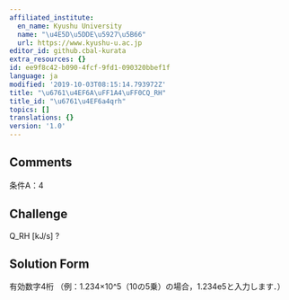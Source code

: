 ```yaml
---
affiliated_institute:
  en_name: Kyushu University
  name: "\u4E5D\u5DDE\u5927\u5B66"
  url: https://www.kyushu-u.ac.jp
editor_id: github.cbal-kurata
extra_resources: {}
id: ee9f8c42-b090-4fcf-9fd1-090320bbef1f
language: ja
modified: '2019-10-03T08:15:14.793972Z'
title: "\u6761\u4EF6A\uFF1A4\uFF0CQ_RH"
title_id: "\u6761\u4EF6a4qrh"
topics: []
translations: {}
version: '1.0'
---
```


## Comments
条件A：4

## Challenge
Q_RH [kJ/s] ?

## Solution Form
有効数字4桁
（例：1.234×10^5（10の5乗）の場合，1.234e5と入力します．）




